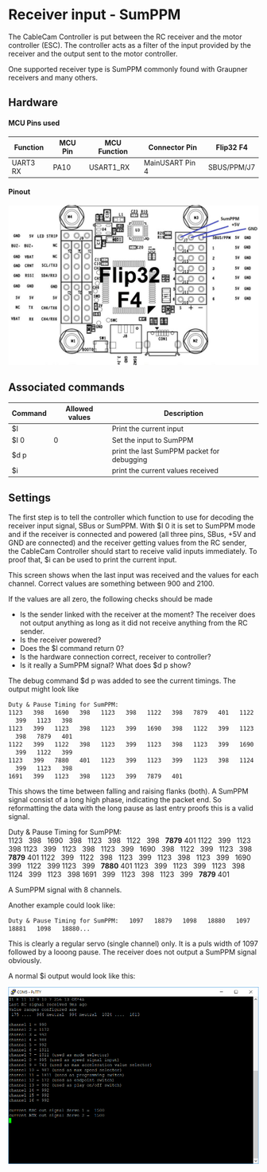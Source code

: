 # Receiver input - SumPPM

The CableCam Controller is put between the RC receiver and the motor controller (ESC). The controller acts as a filter of the input provided by the receiver and the output sent to the motor controller.

One supported receiver type is SumPPM commonly found with Graupner receivers and many others.

## Hardware

#### MCU Pins used

| Function | MCU Pin | MCU Function | Connector Pin   | Flip32 F4   |
| -------- | ------- | ------------ | --------------- | ----------- |
| UART3 RX | PA10    | USART1_RX    | MainUSART Pin 4 | SBUS/PPM/J7 |



#### Pinout

![UART Pins](_images/Flip32_F4_Pins_Receiver_Input_SumPPM.jpg)



## Associated commands

| Command | Allowed values | Description                                |
| ------- | -------------- | ------------------------------------------ |
| \$I     |                | Print the current input                    |
| \$I 0   | 0              | Set the input to SumPPM                    |
| \$d p   |                | print the last SumPPM packet for debugging |
| \$i     |                | print the current values received          |



## Settings

The first step is to tell the controller which function to use for decoding the receiver input signal, SBus or SumPPM. With \$I 0 it is set to SumPPM mode and if the receiver is connected and powered (all three pins, SBus, +5V and GND are connected) and the receiver getting values from the RC sender, the CableCam Controller should start to receive valid inputs immediately. To proof that, \$i can be used to print the current input.

This screen shows when the last input was received and the values for each channel. Correct values are something between 900 and 2100.

If the values are all zero, the following checks should be made

- Is the sender linked with the receiver at the moment? The receiver does not output anything as long as it did not receive anything from the RC sender.
- Is the receiver powered?
- Does the \$I command return 0?
- Is the hardware connection correct, receiver to controller?
- Is it really a SumPPM signal? What does \$d p show?

The debug command \$d p was added to see the current timings. The output might look like

```
Duty & Pause Timing for SumPPM:   
1123   398   1690   398   1123   398   1122   398   7879   401   1122   399   1123   398
1123   399   1123   398   1123   399   1690   398   1122   399   1123   398   7879   401
1122   399   1122   398   1123   399   1123   398   1123   399   1690   399   1122   399
1123   399   7880   401   1123   399   1123   399   1123   398   1124   399   1123   398
1691   399   1123   398   1123   399   7879   401 
```

This shows the time between falling and raising flanks (both). A SumPPM signal consist of a long high phase, indicating the packet end. So reformatting the data with the long pause as last entry proofs this is a valid signal.

Duty & Pause Timing for SumPPM:   
1123   398   1690   398   1123   398   1122   398   **7879**   401
1122   399   1123   398   1123   399   1123   398   1123   399   1690   398   1122   399   1123   398   **7879**   401
1122   399   1122   398   1123   399   1123   398   1123   399   1690   399   1122   399   1123   399   **7880**   401
1123   399   1123   399   1123   398   1124   399   1123   398   1691   399   1123   398   1123   399   **7879**   401 

A SumPPM signal with 8 channels.

Another example could look like:

```
Duty & Pause Timing for SumPPM:   1097   18879   1098   18880   1097   18881   1098   18880...
```

This is clearly a regular servo (single channel) only. It is a puls width of 1097 followed by a looong pause. The receiver does not output a SumPPM signal obviously.

A normal \$i output would look like this:

![UART Pins](_images/console_input_config.png)